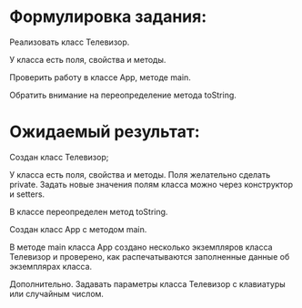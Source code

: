 # Формулировка задания:
Реализовать класс Телевизор. 

У класса есть поля, свойства и методы.

Проверить работу в классе App, методе main.

Обратить внимание на переопределение метода toString.

# Ожидаемый результат:

Создан класс  Телевизор;

У  класса  есть   поля,  свойства   и   методы.  Поля  желательно  сделать private. Задать новые значения полям класса можно через конструктор и setters.

В классе переопределен метод  toString.

Создан класс  App с методом main.

В   методе  main  класса  App  создано   несколько   экземпляров   класса Телевизор   и   проверено,   как   распечатываются   заполненные   данные   об экземплярах класса.

Дополнительно. Задавать параметры класса   Телевизор с клавиатуры или случайным числом.